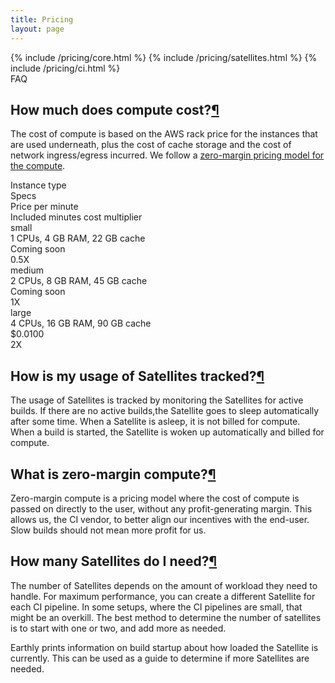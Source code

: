 ```yaml
---
title: Pricing
layout: page
---
```


<link rel="stylesheet" href="/assets/css/subpage.css">

<div class="grid grid-cols-1 gap-2 lg:grid-cols-3 mb-12">
  {% include /pricing/core.html  %}
  {% include /pricing/satellites.html  %}
  {% include /pricing/ci.html  %}
</div>

<div class="text-3xl font-semibold mt-10" id="compute"> FAQ</div>

<h2 class="text-2xl font-semibold mb-5 mt-10" id="compute">How much does compute cost?<span class="hide"><a href="#compute">¶</a></span></h2>

The cost of compute is based on the AWS rack price for the instances that are used underneath, plus the cost of cache storage and the cost of network ingress/egress incurred. We follow a [zero-margin pricing model for the compute](#zero-margin-compute).

<div class="grid grid-cols-4">
<div class="font-semibold text-xl border-b flex">Instance type</div>
<div class="font-semibold text-xl border-b flex">Specs </div>
<div class="font-semibold text-xl border-b flex">Price per minute</div>
<div class="font-semibold text-xl border-b flex">Included minutes cost multiplier</div>
</div>

<div class="grid grid-cols-4 border-b">
<div class="py-4"><span class="font-semibold">small</span></div>
<div class="py-4">1 CPUs, 4 GB RAM, 22 GB cache</div>
<div class="py-4">Coming soon</div>
<div class="py-4">0.5X</div>
</div>

<div class="grid grid-cols-4 border-b">
<div class="py-4"><span class="font-semibold">medium</span></div>
<div class="py-4">2 CPUs, 8 GB RAM, 45 GB cache</div>
<div class="py-4">Coming soon</div>
<div class="py-4">1X</div>
</div>

<div class="grid grid-cols-4">
<div class="py-4"><span class="font-semibold">large</span></div>
<div class="py-4">4 CPUs, 16 GB RAM, 90 GB cache</div>
<div class="py-4">$0.0100</div>
<div class="py-4">2X</div>
</div>

<h2 class="text-2xl font-semibold mb-5 mt-20" id="usage-tracked">How is my usage of Satellites tracked?<span class="hide"><a href="#usage-tracked">¶</a></span></h2>

The usage of Satellites is tracked by monitoring the Satellites for active builds. If there are no active builds,the Satellite goes to sleep automatically after some time. When a Satellite is asleep, it is not billed for compute. When a build is started, the Satellite is woken up automatically and billed for compute.

<h2 class="text-2xl font-semibold mb-5 mt-20" id="zero-margin-compute">What is zero-margin compute?<span class="hide"><a href="#zero-margin-compute">¶</a></span></h2>

Zero-margin compute is a pricing model where the cost of compute is passed on directly to the user, without any profit-generating margin. This allows us, the CI vendor, to better align our incentives with the end-user. Slow builds should not mean more profit for us.

<h2 class="text-2xl font-semibold mb-5 mt-20" id="how-many-satellites">How many Satellites do I need?<span class="hide"><a href="#how-many-satellites">¶</a></span></h2>

The number of Satellites depends on the amount of workload they need to handle. For maximum performance, you can create a different Satellite for each CI pipeline. In some setups, where the CI pipelines are small, that might be an overkill. The best method to determine the number of satellites is to start with one or two, and add more as needed.

Earthly prints information on build startup about how loaded the Satellite is currently. This can be used as a guide to determine if more Satellites are needed.
